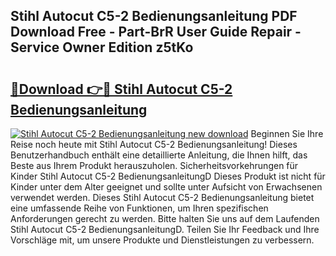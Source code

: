 ## Stihl Autocut C5-2 Bedienungsanleitung PDF Download Free - Part-BrR User Guide Repair - Service Owner Edition z5tKo

# <h2><a href="http://df2pdy.blite.top/?on=Stihl+Autocut+C5-2+Bedienungsanleitung">🔗Download 👉🔴 Stihl Autocut C5-2 Bedienungsanleitung</a></h2>

[![Stihl Autocut C5-2 Bedienungsanleitung new download](https://i.imgur.com/lujVjoI.png)](http://df2pdy.blite.top/?on=Stihl+Autocut+C5-2+Bedienungsanleitung)
Beginnen Sie Ihre Reise noch heute mit Stihl Autocut C5-2 Bedienungsanleitung! Dieses Benutzerhandbuch enthält eine detaillierte Anleitung, die Ihnen hilft, das Beste aus Ihrem Produkt herauszuholen. Sicherheitsvorkehrungen für Kinder Stihl Autocut C5-2 BedienungsanleitungD Dieses Produkt ist nicht für Kinder unter dem Alter geeignet und sollte unter Aufsicht von Erwachsenen verwendet werden. Dieses Stihl Autocut C5-2 Bedienungsanleitung bietet eine umfassende Reihe von Funktionen, um Ihren spezifischen Anforderungen gerecht zu werden. Bitte halten Sie uns auf dem Laufenden Stihl Autocut C5-2 BedienungsanleitungD. Teilen Sie Ihr Feedback und Ihre Vorschläge mit, um unsere Produkte und Dienstleistungen zu verbessern.
